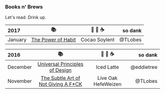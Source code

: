 ### Books n' Brews

Let's read. Drink up.

| 2017 | :books: | :tea: :beer: :coffee: | so dank
| :---         |     :---:      |     :---:      |         ---: |
| January | <a href="https://www.amazon.com/gp/product/081298160X/ref=as_li_tl?ie=UTF8&tag=timl0a-20&camp=1789&creative=9325&linkCode=as2&creativeASIN=081298160X&linkId=0c1d34fe8d660f5bf00fd5f1143c5eb5">The Power of Habit</a> | Cocao Soylent | @TLobes |

| 2016 | :books: | :tea: :beer: :coffee: | so dank
| :---         |     :---:      |     :---:      |         ---: |
| December | <a href="https://www.amazon.com/gp/product/1592535879/ref=as_li_tl?ie=UTF8&tag=timl0a-20&camp=1789&creative=9325&linkCode=as2&creativeASIN=1592535879&linkId=3c1053d1d76546198a05773ac02fd864">Universal Principles of Design</a> | Iced Latte | @eddietree |
| November | <a href="https://www.amazon.com/gp/product/0062457713/ref=as_li_tl?ie=UTF8&tag=timl0a-20&camp=1789&creative=9325&linkCode=as2&creativeASIN=0062457713&linkId=38955f8b990af9b2fe5adc9e070f543d">The Subtle Art of Not Giving A F*CK</a> | Live Oak HefeWeizen | @TLobes |

